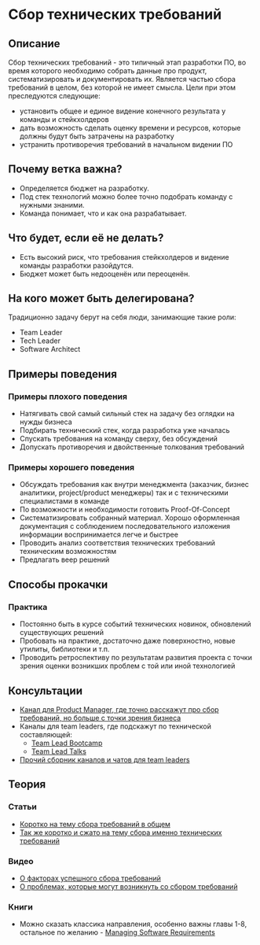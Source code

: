 # Сбор технических требований
## Описание
Сбор технических требований - это типичный этап разработки ПО, во время которого необходимо собрать данные про продукт, систематизировать и документировать их. Является частью сбора требований в целом, без которой не имеет смысла.
Цели при этом преследуются следующие:
- установить общее и единое видение конечного результата у команды и стейкхолдеров
- дать возможность сделать оценку времени и ресурсов, которые должны будут быть затрачены на разработку
- устранить противоречия требований в начальном видении ПО

## Почему ветка важна?
- Определяется бюджет на разработку.
- Под стек технологий можно более точно подобрать команду с нужными знаними.
- Команда понимает, что и как она разрабатывает.

## Что будет, если её не делать?
- Есть высокий риск, что требования стейкхолдеров и видение команды разработки разойдутся.
- Бюджет может быть недооценён или переоценён.

## На кого может быть делегирована?
Традиционно задачу берут на себя люди, занимающие такие роли:
- Team Leader
- Tech Leader
- Software Architect

## Примеры поведения
### Примеры плохого поведения
- Натягивать свой самый сильный стек на задачу без оглядки на нужды бизнеса
- Подбирать технический стек, когда разработка уже началась
- Спускать требования на команду сверху, без обсуждений
- Допускать противоречия и двойственные толкования требований
### Примеры хорошего поведения
- Обсуждать требования как внутри менеджмента (заказчик, бизнес аналитики, project/product менеджеры) так и с техническими специалистами в команде
- По возможности и необходимости готовить Proof-Of-Concept
- Систематизировать собранный материал. Хорошо оформленная документация с соблюдением последовательного изложения информации воспринимается легче и быстрее
- Проводить анализ соответствия технических требований техническим возможностям
- Предлагать веер решений

## Способы прокачки
### Практика
- Постоянно быть в курсе событий технических новинок, обновлений существующих решений
- Пробовать на практике, достаточно даже поверхностно, новые утилиты, библиотеки и т.п.
- Проводить ретроспективу по результатам развития проекта с точки зрения оценки возникших проблем с той или иной технологией

## Консультации
- [Канал для Product Manager, где точно расскажут про сбор требований, но больше с точки зрения бизнеса](https://t.me/proproduct)
- Каналы для team leaders, где подскажут по технической составляющей:
    - [Team Lead Bootcamp](https://t.me/tlbootcamp)
    - [Team Lead Talks](https://t.me/TeamLeadTalks)
- [Прочий сборник каналов и чатов для team leaders](https://github.com/dhampik/leads-telegram-list)

## Теория
### Статьи
- [Коротко на тему сбора требований в общем](https://www.inflectra.com/ideas/topic/requirements-gathering.aspx)
- [Так же коротко и сжато на тему сбора именно технических требований](https://www.smartsheet.com/wise-words-about-writing-technical-requirements-documents)

### Видео
- [О факторах успешного сбора требований](https://www.modernanalyst.com/Webinars/tabid/207/ID/3181/Software-Requirements-7-Critical-Success-Factors.aspx)
- [О проблемах, которые могут возникнуть со сбором требований](https://www.modernanalyst.com/Webinars/tabid/207/ID/3624/Software-Requirements-10-Traps-to-Avoid.aspx)

### Книги
- Можно сказать классика направления, особенно важны главы 1-8, остальное по желанию - [Managing Software Requirements](https://www.amazon.com/Managing-Software-Requirements-Addison-Wesley-Technology/dp/0201615932)

